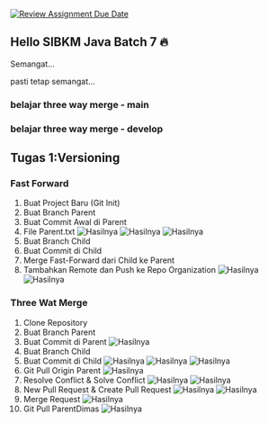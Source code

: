 [![Review Assignment Due Date](https://classroom.github.com/assets/deadline-readme-button-22041afd0340ce965d47ae6ef1cefeee28c7c493a6346c4f15d667ab976d596c.svg)](https://classroom.github.com/a/7AKPvxX-)
## Hello SIBKM Java Batch 7 🔥

Semangat... 

pasti tetap semangat...

### belajar three way merge - main

### belajar three way merge - develop

## Tugas 1:Versioning

### Fast Forward
1. Buat Project Baru (Git Init)
2. Buat Branch Parent
3. Buat Commit Awal di Parent
4. File Parent.txt
![Hasilnya](./FastForward/FastForwadProject(1).png)
![Hasilnya](./FastForward/FastForwadProject(2).png)
![Hasilnya](./FastForward/FastForwadProject(3).png)
5. Buat Branch Child
6. Buat Commit di Child
7. Merge Fast-Forward dari Child ke Parent
8. Tambahkan Remote dan Push ke Repo Organization
![Hasilnya](./FastForward/FastForwadProject(4).png)
![Hasilnya](./FastForward/FastForwadProject(5).png)

### Three Wat Merge
1. Clone Repository
2. Buat Branch Parent
3. Buat Commit di Parent
![Hasilnya](./Three%20Way%20Merging/1.png)
4. Buat Branch Child
5. Buat Commit di Child
![Hasilnya](./Three%20Way%20Merging/2.png)
![Hasilnya](./Three%20Way%20Merging/3.png)
![Hasilnya](./Three%20Way%20Merging/4.png)
6. Git Pull Origin Parent
![Hasilnya](./Three%20Way%20Merging/5.png)
7. Resolve Conflict & Solve Conflict
![Hasilnya](./Three%20Way%20Merging/6.png)
![Hasilnya](./Three%20Way%20Merging/7.png)
8. New Pull Request & Create Pull Request
![Hasilnya](./Three%20Way%20Merging/8.png)
![Hasilnya](./Three%20Way%20Merging/9.png)
10. Merge Request
![Hasilnya](./Three%20Way%20Merging/10.png)
11. Git Pull ParentDimas
![Hasilnya](./Three%20Way%20Merging/11.png)
